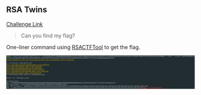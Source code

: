**RSA Twins**
-------------
[Challenge Link](https://mega.nz/#!2aBwFCKa!NWQKRIbYzSAU2iwCPNppO7SE92W6sne4FKD3sKE2A-k)  

> Can you find my flag?

One-liner command using [RSACTFTool](https://github.com/Ganapati/RsaCtfTool) to get the flag. 

![](images/rsa-twins.png)

